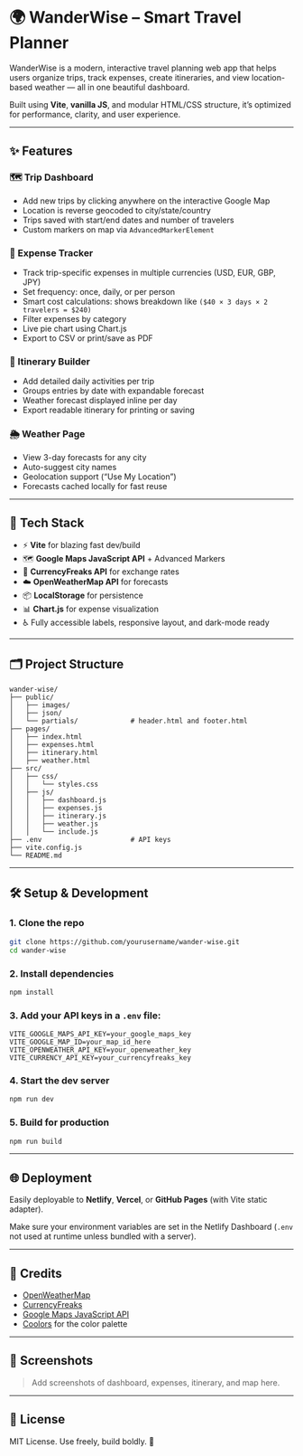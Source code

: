 # 🌍 WanderWise – Smart Travel Planner

WanderWise is a modern, interactive travel planning web app that helps users organize trips, track expenses, create itineraries, and view location-based weather — all in one beautiful dashboard.

Built using **Vite**, **vanilla JS**, and modular HTML/CSS structure, it’s optimized for performance, clarity, and user experience.

---

## ✨ Features

### 🗺️ Trip Dashboard
- Add new trips by clicking anywhere on the interactive Google Map
- Location is reverse geocoded to city/state/country
- Trips saved with start/end dates and number of travelers
- Custom markers on map via `AdvancedMarkerElement`

### 🧾 Expense Tracker
- Track trip-specific expenses in multiple currencies (USD, EUR, GBP, JPY)
- Set frequency: once, daily, or per person
- Smart cost calculations: shows breakdown like `($40 × 3 days × 2 travelers = $240)`
- Filter expenses by category
- Live pie chart using Chart.js
- Export to CSV or print/save as PDF

### 📅 Itinerary Builder
- Add detailed daily activities per trip
- Groups entries by date with expandable forecast
- Weather forecast displayed inline per day
- Export readable itinerary for printing or saving

### 🌦️ Weather Page
- View 3-day forecasts for any city
- Auto-suggest city names
- Geolocation support (“Use My Location”)
- Forecasts cached locally for fast reuse

---

## 🧠 Tech Stack

- ⚡ **Vite** for blazing fast dev/build
- 🗺️ **Google Maps JavaScript API** + Advanced Markers
- 💸 **CurrencyFreaks API** for exchange rates
- ☁️ **OpenWeatherMap API** for forecasts
- 📦 **LocalStorage** for persistence
- 📊 **Chart.js** for expense visualization
- ♿ Fully accessible labels, responsive layout, and dark-mode ready

---

## 🗂️ Project Structure

```
wander-wise/
├── public/
│   ├── images/
│   ├── json/
│   └── partials/             # header.html and footer.html
├── pages/
│   ├── index.html
│   ├── expenses.html
│   ├── itinerary.html
│   ├── weather.html
├── src/
│   ├── css/
│   │   └── styles.css
│   ├── js/
│   │   ├── dashboard.js
│   │   ├── expenses.js
│   │   ├── itinerary.js
│   │   ├── weather.js
│   │   └── include.js
├── .env                      # API keys
├── vite.config.js
└── README.md
```

---

## 🛠️ Setup & Development

### 1. Clone the repo

```bash
git clone https://github.com/yourusername/wander-wise.git
cd wander-wise
```

### 2. Install dependencies

```bash
npm install
```

### 3. Add your API keys in a `.env` file:

```env
VITE_GOOGLE_MAPS_API_KEY=your_google_maps_key
VITE_GOOGLE_MAP_ID=your_map_id_here
VITE_OPENWEATHER_API_KEY=your_openweather_key
VITE_CURRENCY_API_KEY=your_currencyfreaks_key
```

### 4. Start the dev server

```bash
npm run dev
```

### 5. Build for production

```bash
npm run build
```

---

## 🌐 Deployment

Easily deployable to **Netlify**, **Vercel**, or **GitHub Pages** (with Vite static adapter).

Make sure your environment variables are set in the Netlify Dashboard (`.env` not used at runtime unless bundled with a server).

---

## 🤝 Credits

- [OpenWeatherMap](https://openweathermap.org)
- [CurrencyFreaks](https://currencyfreaks.com)
- [Google Maps JavaScript API](https://developers.google.com/maps/documentation/javascript/overview)
- [Coolors](https://coolors.co/palette/006d77-83c5be-edf6f9-ffddd2-e29578) for the color palette

---

## 📸 Screenshots

> Add screenshots of dashboard, expenses, itinerary, and map here.

---

## 📄 License

MIT License. Use freely, build boldly. 🚀
